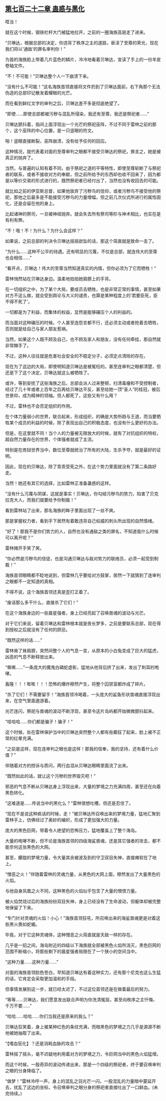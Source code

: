 ## [第七百二十二章 蛊惑与黑化](https://www.xxbiquge.com/11_11222/8995814.html)


  哐当！

  就在这个时候，钢铁栏杆大门被猛地拉开，之前的一圈海族高层走了进来。

  “贝琳达，根据总部的决定，你违背了秩序之主的道路，亵渎了至尊的荣光，现在我们将以‘通敌’的罪名审判你！”

  为首的海族脸上带着几片蓝色的鳞片，冷冷地看着贝琳达，宣读了手上的一份羊皮卷轴文件。

  “不！不可能！”贝琳达整个人一下崩溃下来。

  “没有什么不可能！”这名海族首领直接将文件扔到了贝琳达面前，右下角那个无法伪造的总部印记散发着耀眼的光芒。

  而在看到鲜红文字的审判之后，贝琳达差不多是彻底绝望了。

  “即使……即使总部都被污秽与混乱所侵染，我还有至尊，我还是祭祀者……”

  贝琳达颤抖着，指间上面浮现出一个光芒的祭祀巫阵，不过不同于雷林之前的那个，这个巫阵的中心位置，是一只竖眼的符文。

  啪！竖眼直接断裂，巫阵崩溃，没有给予任何的回应。

  这种情况，就代表着对面的至尊审判之眼都不接受贝琳达的祭祀，换言之，她是被真正的抛弃了。

  当然，与普遍的认知有着不同，由于祭祀之道的平等特性，即使至尊斩断了与祭祀者的联系，或者不接收对方的奉献，但之前所给予的东西却也收不回来了，因为都是以等价交易的形式进行的，既然祭祀者已经付出了，当然也没有收回去的可能。

  就比如之前的伊亚斯总督，如果他放弃了污秽鸟的信仰，或者污秽鸟不接受他的祭祀，那他之后最多是不能接受污秽鸟的力量增幅，但之前几次仪式所进行的属性固化，还是会留在他的身上。

  比起诸神的祭司，一旦被神祗抛弃。就会失去所有祭司等阶与神术相比，也实在是有利有弊。

  “不！哦！不！为什么？为什么会这样？”

  如果说，之前总部的判决令贝琳达摇摇欲坠的话，那这个简直就是致命一击了。

  “为什么……这种不公平的待遇。还有明显的污蔑，不仅是总部，就连伟大的至尊也会相信……”

  “看开点，贝琳达！伟大的至尊当然知道真实的内情，但你必须为了它而牺牲！”

  雷林悄然站在贝琳达身边。温柔地拍拍她肩膀上的手背。

  在一切组织之中，为了某个大局，要成员去牺牲，也是非常正常的事情，甚至如果对方不这么做，就会受到舆论与大义的谴责，也算是某种程度上的‘君要臣死，臣不得不死了’。

  一切都是为了利益，而集体的权益，显然是能够碾压个人的利益的。

  而当面对这种碾压的时候。个人甚至连怨言都不行，还必须主动或者抢着去牺牲，否则就是给自己与家人朋友惹祸。

  当然，如果这个人既不顾及自己，也不顾及家人和朋友，没有任何牵挂，那自然就非常棘手了。

  不过，这种人往往就是危害社会安全的不稳定分子，必须定点清除的存在。

  现在为了这边的大局，即使明知道贝琳达是被冤枉的。甚至连审判之眼都清楚，但还是下了这个决定，贝琳达就这么被牺牲了。

  或许，等到安抚了这些海族之后。总部会派人过来整顿，扫清毒瘤和不受控制者，经过了几十年或者上百年之后再给贝琳达平反，甚至给她一顶“圣人”的桂冠，被后世景仰，成为精神的领袖。但人都死了，这些又有什么用？

  不过，雷林也不会否定组织的作用。

  在个体力量弱小的世界，联合起来，形成组织，的确是大势所趋与王道，而当要牺牲某个成员的利益的时候，除了表现出自己的积极态度，也没有什么更好的办法。

  但是，在这里就不同！当个人的力量被无限放大的时候，就有了对抗组织的特权，超自然力量存在的世界，个体强者就成了主流。

  特别是在炼狱世界当中，数位至尊就统治了所有的大陆，生杀予夺，就是最好的证明。

  因此，现在的贝琳达，除了乖乖受死之外，在这个势力里面就没有了第二条路好走。

  当然！她还有其它的选择，比如雷林正准备蛊惑的这样。

  “没有什么污蔑与阴谋，这就是事实！贝琳达，你勾结污秽鸟的势力，陷害了贝克拉克大人，而我们就要给予你制裁！”

  看到雷林站了出来，那名海族的眸子里面出现了一丝不爽。

  那是掌握权力者，看到手下居然有着敢违背自己权威的刺头所出现的自然情绪。

  “好了！那我不是你们势力的人，自然也没有通敌之类的罪名，不知道我什么时候可以离开呢？”

  雷林摊开手笑了笑。

  “你必然是污秽鸟的信徒，也是沟通贝琳达与敌对势力的联络员，必须一起受到制裁！”

  海族首领眼睛都不眨地说到，但雷林几乎要给对方鼓掌，居然一下就猜到了连审判之眼都不一定知道的真相。

  不得不说，这个海族首领还真是歪打正着了。

  “废话那么多干什么，直接杀了它们！”

  在这个海族身边的一些晨星强者，身上已经亮起了召唤兽魂的波动与光芒。

  对于它们来说，留着贝琳达和雷林根本就是夜长梦多，之前是要联系总部，现在得到授权之后就没有了任何的顾忌。

  “既然这样的话……”

  雷林耸了耸肩膀，突然间整个人的气息一变，从原本的小白兔变成了巨大的猛虎，凶恶的气息不断释放出来。

  “嘶嘶……”一条庞大的魔鬼白磷蛇虚影，猛地从他背后挤了出来，发出了刺耳的咆哮。

  轰隆！！！嘭嘭！！！恐怖的爆炸穆然产生，将整个囚禁室都炸成了碎片。

  “杀了它们！不需要留手！”海族首领冷喝着，一头庞大的鲨鱼形状兽魂直接浮现出来，在空气里面遨游着。

  光芒连闪，祭祀与兽魂的波动不断浮现，甚至令这片岛屿都开始微微颤抖起来。

  “哇哈哈……你们都是骗子！骗子！”

  这个时候，处在雷林保护当中的贝琳达突然整个人都有些癫狂了起来，脸上被不正常的红晕充满。

  “之前是这样，现在连审判之眼也是这样！那我的信奉，我的坚持，还有着什么价值？”

  伴随着对方的控诉与质问，两行血泪从贝琳达眼睛里面流了出来。

  “既然如此的话，就让这个污秽的世界毁灭吧！”

  邪恶的气息不断从贝琳达身上浮现出来，大量的梦境之力充满四周，甚至还在向着黑色转化。

  “这难道是……传说当中的黑化么？”雷林很想吐槽，但还是忍住了。

  “现在不是说这种疯话的时候，走！”被贝琳达所召唤出来的梦境力量，猛地汇聚到雷林手上，仿佛经过了奥妙的编织，形成了更加强大的力量。

  庞大的黑色巨网，带着令人绝望的恐怖压力，猛地覆盖上了整个海岛。

  大量的咆哮不断，但不论是海族首领的四级海鲨兽魂，还是其它强者的攻击，都不能奈何这张黑色的大网。

  甚至，朦胧的梦境力量，令大量其余被波及到的守卫双目失神，直接瘫软在了地上。

  “憎恶之火！”伴随着雷林的灵魂力量，从黑色的大网上面，穆然发出了大量黑色的火焰。

  与他自身凤凰之火不同，这种黑色的火焰似乎包含了大量的憎恨力量。

  被火焰焚烧过后的海族纷纷双目失神，身上已经没有了生命波动，但躯体却被完整地保留了下来。

  “专门针对灵魂的火焰！小心！”海族首领狂吼，所召唤出来的海鲨兽魂更是对着这些黑火畏如蛇蝎。

  毕竟，对于它这种灵魂体，这种憎恶之火简直就是天敌一样的存在。

  几乎是一招之间，海岛附近的四级以下海族就全部被黑色火焰所消灭，黑色巨网的范围不断缩小，将那些剩下的晨星强者局限在了一个狭小的空间当中。

  “这种力量……这种力量……”

  对面的海族首领脸色苍白，早知道贝琳达有着这种实力，还有那个尼克也这么生猛的话，它肯定会采取更加温和的手段。

  但事情发展到这一步，就已经太迟了，不过这位首领还是在做着最后的努力。

  “等等……贝琳达，我们愿意发出联合声明为你洗清冤屈，甚至向秩序之主忏悔，千万不要……”

  “哈哈……哈哈……你们当我还是原来的我么？”

  贝琳达狂笑着，身上被某种红色的条纹充满，而暗黑色的梦境之力几乎是源源不断地被她抽取了出来。

  “【嗜血狂化】？还是消耗血脉的攻击？”

  雷林摇了摇头，毫不迟疑地利用着对方的梦境之力，令巨网当中的黑色火焰猛增。

  而这个时候，一股奇异的波动传递出来，那是一个四级的祭祀者，终于要召唤审判之眼的分身降临了。

  “做梦！”雷林冷哼一声，身上的混乱之羽光芒一闪，一股混乱的力量暗中蔓延开去，扰乱了这边的坐标，令召唤审判之眼分身的祭祀者直接吐出了一口鲜血。(未完待续。)
